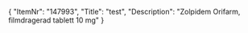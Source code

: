 {
  "ItemNr": "147993",
  "Title": "test",
  "Description": "Zolpidem Orifarm, filmdragerad tablett 10 mg"
}